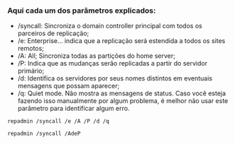 ### Aqui cada um dos parâmetros explicados:
* /syncall: Sincroniza o domain controller principal com todos os parceiros de replicação;
* /e: Enterprise… indica que a replicação será estendida a todos os sites remotos;
* /A:  All; Sincroniza todas as partições do home server;
* /P: Indica que as mudanças serão replicadas a partir do servidor primário;
* /d: Identifica os servidores por seus nomes distintos em eventuais mensagens que possam aparecer;
* /q: Quiet mode. Não mostra as mensagens de status. Caso você esteja fazendo isso manualmente por algum problema, é melhor não usar este parâmetro para identificar algum erro.


```
repadmin /syncall /e /A /P /d /q
```

```
repadmin /syncall /AdeP
```

